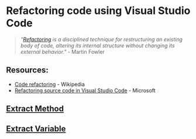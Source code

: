 # Refactoring code using Visual Studio Code

>_"[Refactoring](https://refactoring.com/) is a disciplined technique for restructuring an existing body of code, altering its internal structure without changing its external behavior."_ - Martin Fowler

## Resources:  
- [Code refactoring](https://en.wikipedia.org/wiki/Code_refactoring) - Wikipedia  
- [Refactoring source code in Visual Studio Code](https://code.visualstudio.com/docs/editor/refactoring) - Microsoft  

## [Extract Method](https://refactoring.com/catalog/extractFunction.html) 
 
## [Extract Variable](https://refactoring.com/catalog/extractVariable.html) 
